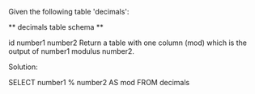 Given the following table 'decimals':

** decimals table schema **

id
number1
number2
Return a table with one column (mod) which is the output of number1 modulus number2.

Solution: 

SELECT number1 % number2 AS mod FROM decimals